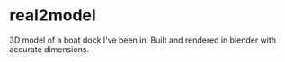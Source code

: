 # real2model
3D model of a boat dock I've been in. Built and rendered in blender with accurate dimensions.
